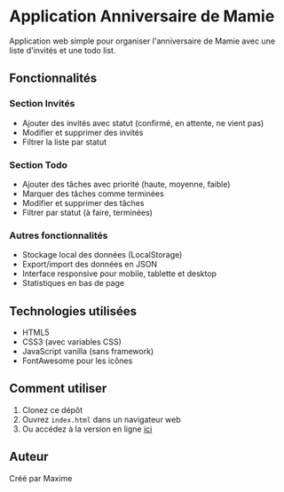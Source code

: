 # Application Anniversaire de Mamie

Application web simple pour organiser l'anniversaire de Mamie avec une liste d'invités et une todo list.

## Fonctionnalités

### Section Invités
- Ajouter des invités avec statut (confirmé, en attente, ne vient pas)
- Modifier et supprimer des invités
- Filtrer la liste par statut

### Section Todo
- Ajouter des tâches avec priorité (haute, moyenne, faible)
- Marquer des tâches comme terminées
- Modifier et supprimer des tâches
- Filtrer par statut (à faire, terminées)

### Autres fonctionnalités
- Stockage local des données (LocalStorage)
- Export/import des données en JSON
- Interface responsive pour mobile, tablette et desktop
- Statistiques en bas de page

## Technologies utilisées

- HTML5
- CSS3 (avec variables CSS)
- JavaScript vanilla (sans framework)
- FontAwesome pour les icônes

## Comment utiliser

1. Clonez ce dépôt
2. Ouvrez `index.html` dans un navigateur web
3. Ou accédez à la version en ligne [ici](https://maxtouf.github.io/anniversaire-mamie/)

## Auteur

Créé par Maxime